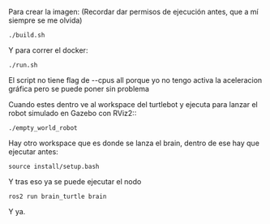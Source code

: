 Para crear la imagen:
(Recordar dar permisos de ejecución antes, que a mí siempre se me olvida)

```
./build.sh
```

Y para correr el docker:
```
./run.sh
```
El script no tiene flag de --cpus all porque yo no tengo activa la aceleracion gráfica pero se puede poner sin problema

Cuando estes dentro ve al workspace del turtlebot y ejecuta para lanzar el robot simulado en Gazebo con RViz2::

```
./empty_world_robot
```

Hay otro workspace que es donde se lanza el brain, dentro de ese hay que ejecutar antes:

```
source install/setup.bash
```

Y tras eso ya se puede ejecutar el nodo

```
ros2 run brain_turtle brain
```

Y ya.





